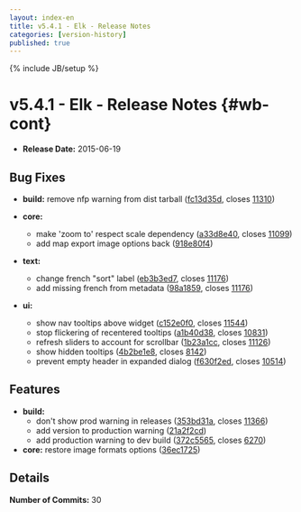 ```yaml
---
layout: index-en
title: v5.4.1 - Elk - Release Notes
categories: [version-history]
published: true
---
```

{% include JB/setup %}

# v5.4.1 - Elk - Release Notes {#wb-cont}

<div class="toc"></div>

* **Release Date:** 2015-06-19


## Bug Fixes

* **build:** remove nfp warning from dist tarball ([fc13d35d](https://github.com/RAMP-PCAR/RAMP-PCAR/commit/fc13d35d), closes [11310](http://tfs.int.ec.gc.ca:8080/tfs/DC/RAMP/_workitems/edit/11310))
* **core:**
  * make 'zoom to' respect scale dependency ([a33d8e40](https://github.com/RAMP-PCAR/RAMP-PCAR/commit/a33d8e40), closes [11099](http://tfs.int.ec.gc.ca:8080/tfs/DC/RAMP/_workitems/edit/11099))
  * add map export image options back ([918e80f4](https://github.com/RAMP-PCAR/RAMP-PCAR/commit/918e80f4))
* **text:** 
  * change french "sort" label ([eb3b3ed7](https://github.com/RAMP-PCAR/RAMP-PCAR/commit/eb3b3ed7), closes [11176](http://tfs.int.ec.gc.ca:8080/tfs/DC/RAMP/_workitems/edit/11176))
  * add missing french from metadata ([98a1859](https://github.com/RAMP-PCAR/RAMP-PCAR/commit/eb3b3ed7), closes [11176](http://tfs.int.ec.gc.ca:8080/tfs/DC/RAMP/_workitems/edit/10984))
  
* **ui:**
  * show nav tooltips above widget ([c152e0f0](https://github.com/RAMP-PCAR/RAMP-PCAR/commit/c152e0f0), closes [11544](http://tfs.int.ec.gc.ca:8080/tfs/DC/RAMP/_workitems/edit/11544))
  * stop flickering of recentered tooltips ([a1b40d38](https://github.com/RAMP-PCAR/RAMP-PCAR/commit/a1b40d38), closes [10831](http://tfs.int.ec.gc.ca:8080/tfs/DC/RAMP/_workitems/edit/10831))
  * refresh sliders to account for scrollbar ([1b23a1cc](https://github.com/RAMP-PCAR/RAMP-PCAR/commit/1b23a1cc), closes [11126](http://tfs.int.ec.gc.ca:8080/tfs/DC/RAMP/_workitems/edit/11126))
  * show hidden tooltips ([4b2be1e8](https://github.com/RAMP-PCAR/RAMP-PCAR/commit/4b2be1e8), closes [8142](http://tfs.int.ec.gc.ca:8080/tfs/DC/RAMP/_workitems/edit/8142))
  * prevent empty header in expanded dialog ([f630f2ed](https://github.com/RAMP-PCAR/RAMP-PCAR/commit/f630f2ed), closes [10514](http://tfs.int.ec.gc.ca:8080/tfs/DC/RAMP/_workitems/edit/10514))


## Features

* **build:**
  * don't show prod warning in releases ([353bd31a](https://github.com/RAMP-PCAR/RAMP-PCAR/commit/353bd31a), closes [11366](http://tfs.int.ec.gc.ca:8080/tfs/DC/RAMP/_workitems/edit/11366))
  * add version to production warning ([21a2f2cd](https://github.com/RAMP-PCAR/RAMP-PCAR/commit/21a2f2cd))
  * add production warning to dev build ([372c5565](https://github.com/RAMP-PCAR/RAMP-PCAR/commit/372c5565), closes [6270](http://tfs.int.ec.gc.ca:8080/tfs/DC/RAMP/_workitems/edit/6270))
* **core:** restore image formats options ([36ec1725](https://github.com/RAMP-PCAR/RAMP-PCAR/commit/36ec1725))


## Details

**Number of Commits:** 30
